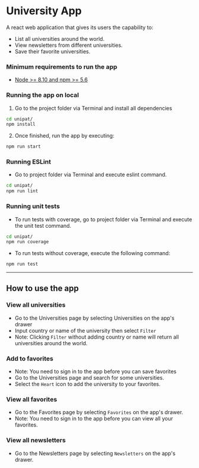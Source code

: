# University App

A react web application that gives its users the capability to:
* List all universities around the world.
* View newsletters from different universities.
* Save their favorite universities.

### Minimum requirements to run the app
* [Node >= 8.10 and npm >= 5.6](https://nodejs.org/en/)


### Running the app on local
1. Go to the project folder via Terminal and install all dependencies
```bash
cd unipat/
npm install
```
2. Once finished, run the app by executing:
```bash
npm run start
```

### Running ESLint
* Go to project folder via Terminal and execute eslint command.
```bash
cd unipat/
npm run lint
```

### Running unit tests
* To run tests with coverage, go to project folder via Terminal and execute the unit test command.
```bash
cd unipat/
npm run coverage
```
* To run tests without coverage, execute the following command:
```bash
npm run test
```
___
## How to use the app
### View all universities
* Go to the Universities page by selecting Universities on the app's drawer
* Input country or name of the university then select `Filter`
* Note: Clicking `Filter` without adding country or name will return all universities around the world.

### Add to favorites
* Note: You need to sign in to the app before you can save favorites
* Go to the Universities page and search for some universities.
* Select the `Heart` icon to add the university to your favorites.

### View all favorites
* Go to the Favorites page by selecting `Favorites` on the app's drawer.
* Note: You need to sign in to the app before you can view all your favorites.

### View all newsletters
* Go to the Newsletters page by selecting `Newsletters` on the app's drawer.